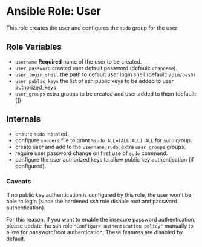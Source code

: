 # Ansible Role: User

This role creates the user and configures the `sudo` group for the user

## Role Variables

- `username` **Required** name of the user to be created.
- `user_password` created user default password (default: `changeme`).
- `user_login_shell` the path to default user login shell (default: `/bin/bash`)
- `user_public_keys` the list of ssh public keys to be added to user authorized_keys
- `user_groups` extra groups to be created and user added to them (default: [])

## Internals

- ensure `sudo` installed.
- configure `sudoers` file to grant `%sudo ALL=(ALL:ALL) ALL` for `sudo` group.
- create user and add to the `username`, `sudo`, extra `user_groups` groups.
- require user password change on first use of `sudo` command.
- configure the user authorized keys to allow public key authentication (if configured).

### Caveats

If no public key authentication is configured by this role,
the user won't be able to login (since the hardened ssh role disable root and password authentication).

For this reason, if you want to enable the insecure password authentication,
please update the ssh role `"Configure authentication policy"` manually to
allow for password/root authentication, These features are disabled by default.
